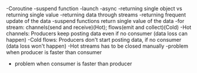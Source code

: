 -Coroutine
-suspend function 
-launch
-async
-returning single object vs returning single value
-returning data through streams
-returning frequent update of the data
-suspend functions return single value of the data
-for stream: channels(send and receive)(Hot);  flows(emit and collect)(Cold)
-Hot channels: Producers keep posting data even if no consumer (data loss can happen)
-Cold flows: Producers don't start posting data, if no consumer (data loss won't happen)
-Hot streams has to be closed manually
-problem when producer is faster than consumer
- problem when consumer is faster than producer 
